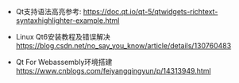 * Qt支持语法高亮参考:
https://doc.qt.io/qt-5/qtwidgets-richtext-syntaxhighlighter-example.html

* Linux Qt6安装教程及错误解决
https://blog.csdn.net/no_say_you_know/article/details/130760483

* Qt For Webassembly环境搭建
  https://www.cnblogs.com/feiyangqingyun/p/14313949.html

